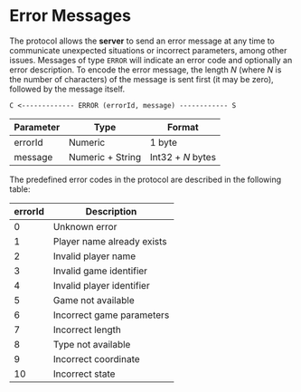 # Error Messages

The protocol allows the **server** to send an error message at any time to communicate unexpected situations or incorrect parameters, among other issues. Messages of type `ERROR` will indicate an error code and optionally an error description. To encode the error message, the length $N$ (where $N$ is the number of characters) of the message is sent first (it may be zero), followed by the message itself.

`C <------------- ERROR (errorId, message) ------------ S`

| **Parameter** | **Type**         | **Format**        |
| ------------- | ---------------- | ----------------- |
| errorId       | Numeric          | 1 byte            |
| message       | Numeric + String | Int32 + $N$ bytes |

The predefined error codes in the protocol are described in the following table:

| **errorId** | **Description**            |
| ----------- | -------------------------- |
| 0           | Unknown error              |
| 1           | Player name already exists |
| 2           | Invalid player name        |
| 3           | Invalid game identifier    |
| 4           | Invalid player identifier  |
| 5           | Game not available         |
| 6           | Incorrect game parameters  |
| 7           | Incorrect length           |
| 8           | Type not available         |
| 9           | Incorrect coordinate       |
| 10          | Incorrect state            |
